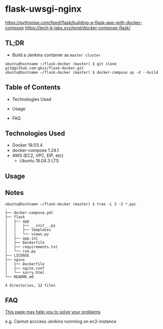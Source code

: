 # flask-uwsgi-nginx

https://pythonise.com/feed/flask/building-a-flask-app-with-docker-compose
https://tech-k-labs.xyz/post/docker-compose-flask/


## TL;DR

- Build a Jenkins container as `master cluster`
```
ubuntu@hostname ~/flask-docker (master) $ git clone git@github.com:gkzz/flask-docker.git
ubuntu@hostname ~/flask-docker (master) $ docker-compose up -d --build
```


## Table of Contents

- Technologies Used
- Usage



- FAQ


## Technologies Used
- Docker 19.03.4
- docker-compose 1.24.1
- AWS (EC2, VPC, EIP, etc)
  - Ubuntu 18.04.3 LTS


## Usage



## Notes

```
ubuntu@hostname ~/flask-docker (master) $ tree -L 3 -I *.pyc
.
├── docker-compose.yml
├── flask
│   ├── app
│   │   ├── __init__.py
│   │   ├── templates
│   │   └── views.py
│   ├── app.ini
│   ├── Dockerfile
│   ├── requirements.txt
│   └── run.py
├── LICENSE
├── nginx
│   ├── Dockerfile
│   ├── nginx.conf
│   └── sorry.html
└── README.md

4 directories, 12 files

```

## FAQ

[This page may help you to solve your problems](docs/x_faq/tutorial.md)

e.g. Cannot acccess Jenkins runnning on ec2-instance

